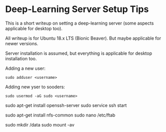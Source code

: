 # Deep-Learning Server Setup Tips

This is a short writeup on setting a deep-learning server (some aspects applicable for desktop too).

All writeup is for Ubuntu 18.x LTS (Bionic Beaver). But maybe applicable for newer versions.

Server installation is assumed, but everything is applicable for desktop installation too. 

Adding a new user:

    sudo adduser <username>
  
Adding new yser to sooders:

    sudo usermod -aG sudo <username>

sudo apt-get install openssh-server
sudo service ssh start

sudo apt-get install nfs-common
sudo nano /etc/ftab

sudo mkdir /data
sudo mount -av
